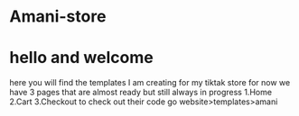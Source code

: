 # Amani-store
<h1> hello and welcome </h1>
here you will find the templates I am creating for my tiktak store 
for now we have 3 pages that are almost ready but still always  in progress 
1.Home
2.Cart
3.Checkout
to check out their  code go website>templates>amani
